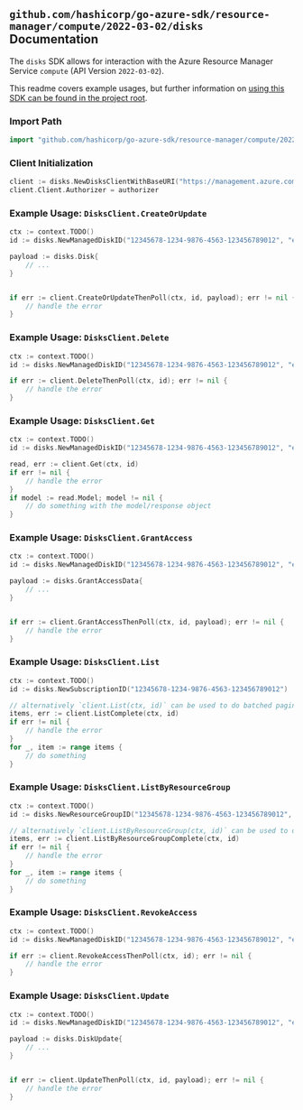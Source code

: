 
## `github.com/hashicorp/go-azure-sdk/resource-manager/compute/2022-03-02/disks` Documentation

The `disks` SDK allows for interaction with the Azure Resource Manager Service `compute` (API Version `2022-03-02`).

This readme covers example usages, but further information on [using this SDK can be found in the project root](https://github.com/hashicorp/go-azure-sdk/tree/main/docs).

### Import Path

```go
import "github.com/hashicorp/go-azure-sdk/resource-manager/compute/2022-03-02/disks"
```


### Client Initialization

```go
client := disks.NewDisksClientWithBaseURI("https://management.azure.com")
client.Client.Authorizer = authorizer
```


### Example Usage: `DisksClient.CreateOrUpdate`

```go
ctx := context.TODO()
id := disks.NewManagedDiskID("12345678-1234-9876-4563-123456789012", "example-resource-group", "diskValue")

payload := disks.Disk{
	// ...
}


if err := client.CreateOrUpdateThenPoll(ctx, id, payload); err != nil {
	// handle the error
}
```


### Example Usage: `DisksClient.Delete`

```go
ctx := context.TODO()
id := disks.NewManagedDiskID("12345678-1234-9876-4563-123456789012", "example-resource-group", "diskValue")

if err := client.DeleteThenPoll(ctx, id); err != nil {
	// handle the error
}
```


### Example Usage: `DisksClient.Get`

```go
ctx := context.TODO()
id := disks.NewManagedDiskID("12345678-1234-9876-4563-123456789012", "example-resource-group", "diskValue")

read, err := client.Get(ctx, id)
if err != nil {
	// handle the error
}
if model := read.Model; model != nil {
	// do something with the model/response object
}
```


### Example Usage: `DisksClient.GrantAccess`

```go
ctx := context.TODO()
id := disks.NewManagedDiskID("12345678-1234-9876-4563-123456789012", "example-resource-group", "diskValue")

payload := disks.GrantAccessData{
	// ...
}


if err := client.GrantAccessThenPoll(ctx, id, payload); err != nil {
	// handle the error
}
```


### Example Usage: `DisksClient.List`

```go
ctx := context.TODO()
id := disks.NewSubscriptionID("12345678-1234-9876-4563-123456789012")

// alternatively `client.List(ctx, id)` can be used to do batched pagination
items, err := client.ListComplete(ctx, id)
if err != nil {
	// handle the error
}
for _, item := range items {
	// do something
}
```


### Example Usage: `DisksClient.ListByResourceGroup`

```go
ctx := context.TODO()
id := disks.NewResourceGroupID("12345678-1234-9876-4563-123456789012", "example-resource-group")

// alternatively `client.ListByResourceGroup(ctx, id)` can be used to do batched pagination
items, err := client.ListByResourceGroupComplete(ctx, id)
if err != nil {
	// handle the error
}
for _, item := range items {
	// do something
}
```


### Example Usage: `DisksClient.RevokeAccess`

```go
ctx := context.TODO()
id := disks.NewManagedDiskID("12345678-1234-9876-4563-123456789012", "example-resource-group", "diskValue")

if err := client.RevokeAccessThenPoll(ctx, id); err != nil {
	// handle the error
}
```


### Example Usage: `DisksClient.Update`

```go
ctx := context.TODO()
id := disks.NewManagedDiskID("12345678-1234-9876-4563-123456789012", "example-resource-group", "diskValue")

payload := disks.DiskUpdate{
	// ...
}


if err := client.UpdateThenPoll(ctx, id, payload); err != nil {
	// handle the error
}
```
